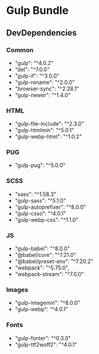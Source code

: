 # Gulp Bundle

## DevDependencies

### Common

-   "gulp": "^4.0.2"
-   "del": "^7.0.0"
-   "gulp-if": "^3.0.0"
-   "gulp-rename": "^2.0.0"
-   "browser-sync": "^2.28.1"
-   "gulp-newer": "^1.4.0"

### HTML

-   "gulp-file-include": "^2.3.0"
-   "gulp-htmlmin": "^5.0.1"
-   "gulp-webp-html": "^1.0.2"

### PUG

-   "gulp-pug": "^5.0.0"

### SCSS

-   "sass": "^1.58.3"
-   "gulp-sass": "^5.1.0"
-   "gulp-autoprefixer": "^8.0.0"
-   "gulp-csso": "^4.0.1"
-   "gulp-webp-css": "^1.1.0"

### JS

-   "gulp-babel": "^8.0.0"
-   "@babel/core": "^7.21.0"
-   "@babel/preset-env": "^7.20.2"
-   "webpack": "^5.75.0",
-   "webpack-stream": "^7.0.0"

### Images

-   "gulp-imagemin": "^8.0.0"
-   "gulp-webp": "^4.0.1"

### Fonts

-   "gulp-fonter": "^0.3.0"
-   "gulp-ttf2woff2": "^4.0.1"
